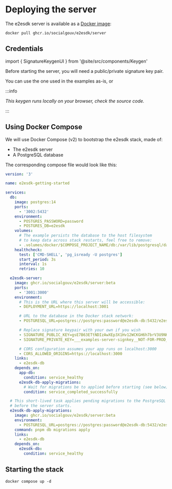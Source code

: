 # Deploying the server

The e2esdk server is available as a [Docker image](https://github.com/SocialGouv/e2esdk/pkgs/container/e2esdk%2Fserver):

```shell
docker pull ghcr.io/socialgouv/e2esdk/server
```

## Credentials

import { SignatureKeygenUI } from '@site/src/components/Keygen'

Before starting the server, you will need a public/private signature key pair.

You can use the one used in the examples as-is, or <SignatureKeygenUI/>

:::info

_This keygen runs locally on your browser, check the source code._

:::

## Using Docker Compose

We will use Docker Compose (v2) to bootstrap the e2esdk stack, made of:

- The e2esdk server
- A PostgreSQL database

The corresponding compose file would look like this:

```yaml title="docker-compose.yml"
version: '3'

name: e2esdk-getting-started

services:
  db:
    image: postgres:14
    ports:
      - '3002:5432'
    environment:
      - POSTGRES_PASSWORD=password
      - POSTGRES_DB=e2esdk
    volumes:
      # The example persists the database to the host filesystem
      # to keep data across stack restarts, feel free to remove:
      - .volumes/docker/$COMPOSE_PROJECT_NAME/db:/var/lib/postgresql/data
    healthcheck:
      test: ['CMD-SHELL', 'pg_isready -U postgres']
      start_period: 3s
      interval: 1s
      retries: 10

  e2esdk-server:
    image: ghcr.io/socialgouv/e2esdk/server:beta
    ports:
      - '3001:3000'
    environment:
      # This is the URL where this server will be accessible:
      - DEPLOYMENT_URL=https://localhost:3001

      # URL to the database in the Docker stack network:
      - POSTGRESQL_URL=postgres://postgres:password@e2esdk-db:5432/e2esdk

      # Replace signature keypair with your own if you wish
      - SIGNATURE_PUBLIC_KEY=gsE7B63ETtNDIzAwXEp3X1Hv12WCKGH6h7brV3U9NKE
      - SIGNATURE_PRIVATE_KEY=___examples-server-signkey__NOT-FOR-PROD__yCwTsHrcRO00MjMDBcSndfUe_XZYIoYfqHtutXdT00oQ

      # CORS configuration assumes your app runs on localhost:3000
      - CORS_ALLOWED_ORIGINS=https://localhost:3000
    links:
      - e2esdk-db
    depends_on:
      app-db:
        condition: service_healthy
      e2esdk-db-apply-migrations:
        # Wait for migrations be to applied before starting (see below)
        condition: service_completed_successfully

  # This short-lived task applies pending migrations to the PostgreSQL database
  # before the server starts.
  e2esdk-db-apply-migrations:
    image: ghcr.io/socialgouv/e2esdk/server:beta
    environment:
      - POSTGRESQL_URL=postgres://postgres:password@e2esdk-db:5432/e2esdk
    command: pnpm db migrations apply
    links:
      - e2esdk-db
    depends_on:
      e2esdk-db:
        condition: service_healthy
```

## Starting the stack

```shell
docker compose up -d
```
